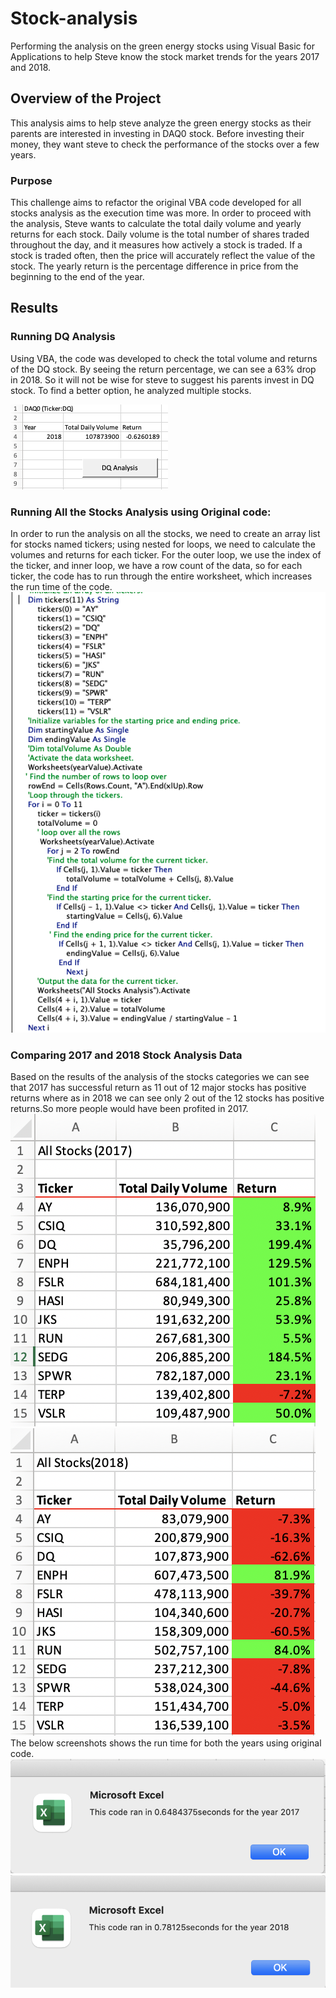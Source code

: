 # Stock-analysis
Performing the analysis on the green energy stocks using Visual Basic for Applications to help Steve know the stock market trends for the years 2017 and 2018.
 

## Overview of the Project
This analysis aims to help steve analyze the green energy stocks as their parents are interested in investing in DAQ0 stock. Before investing their money, they want steve to check the performance of the stocks over a few years.
### Purpose
This challenge aims to refactor the original VBA code developed for all stocks analysis as the execution time was more.
In order to proceed with the analysis, Steve wants to calculate the total daily volume and yearly returns for each stock. Daily volume is the total number of shares traded throughout the day, and it measures how actively a stock is traded. If a stock is traded often, then the price will accurately reflect the value of the stock. The yearly return is the percentage difference in price from the beginning to the end of the year.

## Results
### Running DQ Analysis
Using VBA, the code was developed to check the total volume and returns of the DQ stock. By seeing the return percentage, we can see a 63% drop in 2018. So it will not be wise for steve to suggest his parents invest in DQ stock. To find a better option, he analyzed multiple stocks.

![image](https://github.com/fathi129/Stock-analysis/blob/master/StockAnalysis_output/DAQO.png)

### Running All the Stocks Analysis using Original code:
In order to run the analysis on all the stocks, we need to create an array list for stocks named tickers; using nested for loops, we need to calculate the volumes and returns for each ticker. For the outer loop, we use the index of the ticker, and inner loop, we have a row count of the data, so for each ticker, the code has to run through the entire worksheet, which increases the run time of the code.
![image](https://github.com/fathi129/Stock-analysis/blob/master/StockAnalysis_output/OriginalCode.png)
### Comparing 2017 and 2018 Stock Analysis Data
Based on the results of the analysis of the stocks categories we can see that 2017 has successful return as 11 out of 12 major stocks has positive returns where as in 2018 we can see only 2 out of the 12 stocks has positive returns.So more people would have been profited in 2017.
![image](https://github.com/fathi129/Stock-analysis/blob/master/StockAnalysis_output/AllStocksAnalysis2017.png)![image](https://github.com/fathi129/Stock-analysis/blob/master/StockAnalysis_output/AllStocksAnalysis2018.png)
The below screenshots shows the run time for both the years using original code.
![image](https://github.com/fathi129/Stock-analysis/blob/master/StockAnalysis_output/Performance_AllStockAnalysis2017.png)![image](https://github.com/fathi129/Stock-analysis/blob/master/StockAnalysis_output/Performance_AllStockAnalysis2018.png)















